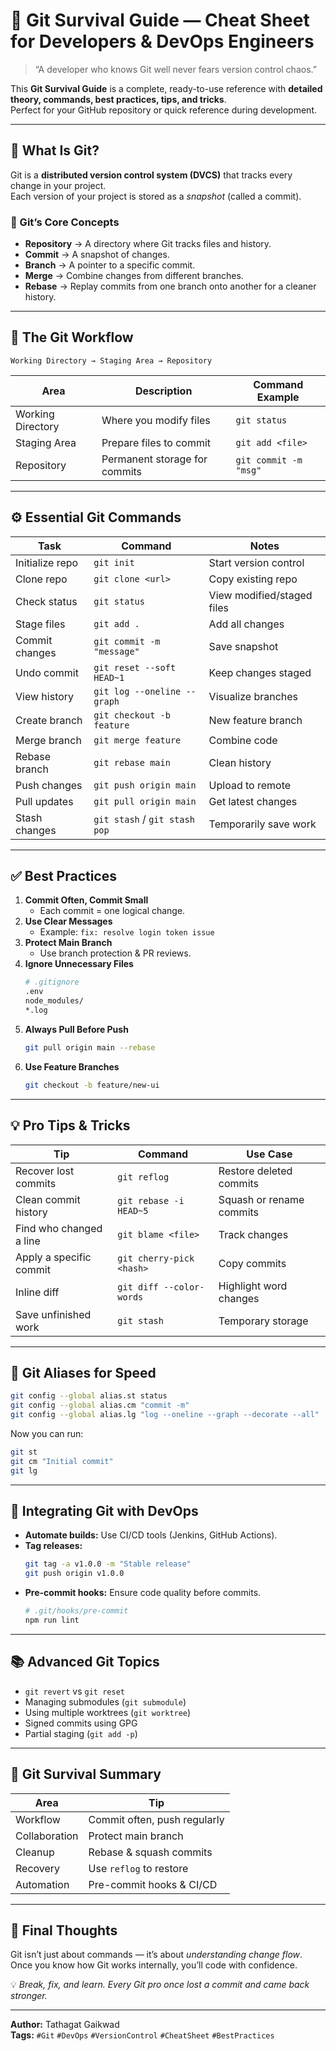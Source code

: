 
# 🧭 Git Survival Guide — Cheat Sheet for Developers & DevOps Engineers

> “A developer who knows Git well never fears version control chaos.”

This **Git Survival Guide** is a complete, ready-to-use reference with **detailed theory, commands, best practices, tips, and tricks**.  
Perfect for your GitHub repository or quick reference during development.

---

## 🧠 What Is Git?

Git is a **distributed version control system (DVCS)** that tracks every change in your project.  
Each version of your project is stored as a *snapshot* (called a commit).

### 🔹 Git’s Core Concepts
- **Repository** → A directory where Git tracks files and history.  
- **Commit** → A snapshot of changes.  
- **Branch** → A pointer to a specific commit.  
- **Merge** → Combine changes from different branches.  
- **Rebase** → Replay commits from one branch onto another for a cleaner history.  

---

## 🧩 The Git Workflow

```
Working Directory → Staging Area → Repository
```

| Area | Description | Command Example |
|------|--------------|----------------|
| Working Directory | Where you modify files | `git status` |
| Staging Area | Prepare files to commit | `git add <file>` |
| Repository | Permanent storage for commits | `git commit -m "msg"` |

---

## ⚙️ Essential Git Commands

| Task | Command | Notes |
|------|----------|-------|
| Initialize repo | `git init` | Start version control |
| Clone repo | `git clone <url>` | Copy existing repo |
| Check status | `git status` | View modified/staged files |
| Stage files | `git add .` | Add all changes |
| Commit changes | `git commit -m "message"` | Save snapshot |
| Undo commit | `git reset --soft HEAD~1` | Keep changes staged |
| View history | `git log --oneline --graph` | Visualize branches |
| Create branch | `git checkout -b feature` | New feature branch |
| Merge branch | `git merge feature` | Combine code |
| Rebase branch | `git rebase main` | Clean history |
| Push changes | `git push origin main` | Upload to remote |
| Pull updates | `git pull origin main` | Get latest changes |
| Stash changes | `git stash` / `git stash pop` | Temporarily save work |

---

## ✅ Best Practices

1. **Commit Often, Commit Small**
   - Each commit = one logical change.
2. **Use Clear Messages**
   - Example: `fix: resolve login token issue`
3. **Protect Main Branch**
   - Use branch protection & PR reviews.
4. **Ignore Unnecessary Files**
   ```bash
   # .gitignore
   .env
   node_modules/
   *.log
   ```
5. **Always Pull Before Push**
   ```bash
   git pull origin main --rebase
   ```
6. **Use Feature Branches**
   ```bash
   git checkout -b feature/new-ui
   ```

---

## 💡 Pro Tips & Tricks

| Tip | Command | Use Case |
|-----|----------|----------|
| Recover lost commits | `git reflog` | Restore deleted commits |
| Clean commit history | `git rebase -i HEAD~5` | Squash or rename commits |
| Find who changed a line | `git blame <file>` | Track changes |
| Apply a specific commit | `git cherry-pick <hash>` | Copy commits |
| Inline diff | `git diff --color-words` | Highlight word changes |
| Save unfinished work | `git stash` | Temporary storage |

---

## 🔧 Git Aliases for Speed

```bash
git config --global alias.st status
git config --global alias.cm "commit -m"
git config --global alias.lg "log --oneline --graph --decorate --all"
```

Now you can run:
```bash
git st
git cm "Initial commit"
git lg
```

---

## 🚀 Integrating Git with DevOps

- **Automate builds:** Use CI/CD tools (Jenkins, GitHub Actions).  
- **Tag releases:**  
  ```bash
  git tag -a v1.0.0 -m "Stable release"
  git push origin v1.0.0
  ```
- **Pre-commit hooks:** Ensure code quality before commits.  
  ```bash
  # .git/hooks/pre-commit
  npm run lint
  ```

---

## 📚 Advanced Git Topics

- `git revert` vs `git reset`
- Managing submodules (`git submodule`)
- Using multiple worktrees (`git worktree`)
- Signed commits using GPG
- Partial staging (`git add -p`)

---

## 🧭 Git Survival Summary

| Area | Tip |
|------|-----|
| Workflow | Commit often, push regularly |
| Collaboration | Protect main branch |
| Cleanup | Rebase & squash commits |
| Recovery | Use `reflog` to restore |
| Automation | Pre-commit hooks & CI/CD |

---

## 💬 Final Thoughts

Git isn’t just about commands — it’s about *understanding change flow*.  
Once you know how Git works internally, you’ll code with confidence.

💡 *Break, fix, and learn. Every Git pro once lost a commit and came back stronger.*

---

**Author:** Tathagat Gaikwad  
**Tags:** `#Git` `#DevOps` `#VersionControl` `#CheatSheet` `#BestPractices`
